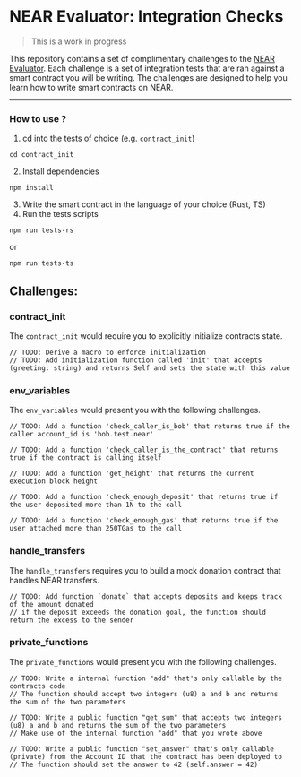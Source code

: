 NEAR Evaluator: Integration Checks
==============

> This is a work in progress

This repository contains a set of complimentary challenges to the [NEAR Evaluator](https://github.com/flmel/evaluator). Each challenge is a set of integration tests that are ran against a smart contract you will be writing. The challenges are designed to help you learn how to write smart contracts on NEAR.

---
 
### How to use ?

1. cd into the tests of choice (e.g. `contract_init`)
```
cd contract_init
```
2. Install dependencies 
```
npm install
```
3. Write the smart contract in the language of your choice (Rust, TS)
4. Run the tests scripts 
```
npm run tests-rs
```
or 
```
npm run tests-ts
```


Challenges: 
-
### contract_init
The `contract_init` would require you to explicitly initialize contracts state.
```
// TODO: Derive a macro to enforce initialization
// TODO: Add initialization function called 'init' that accepts (greeting: string) and returns Self and sets the state with this value
```

### env_variables
The `env_variables` would present you with the following challenges.
```
// TODO: Add a function 'check_caller_is_bob' that returns true if the caller account_id is 'bob.test.near'

// TODO: Add a function 'check_caller_is_the_contract' that returns true if the contract is calling itself

// TODO: Add a function 'get_height' that returns the current execution block height

// TODO: Add a function 'check_enough_deposit' that returns true if the user deposited more than 1N to the call

// TODO: Add a function 'check_enough_gas' that returns true if the user attached more than 250TGas to the call
```

### handle_transfers
The `handle_transfers` requires you to build a mock donation contract that handles NEAR transfers.
```
// TODO: Add function `donate` that accepts deposits and keeps track of the amount donated
// if the deposit exceeds the donation goal, the function should return the excess to the sender
```

### private_functions
The `private_functions` would present you with the following challenges.
```
// TODO: Write a internal function "add" that's only callable by the contracts code
// The function should accept two integers (u8) a and b and returns the sum of the two parameters

// TODO: Write a public function "get_sum" that accepts two integers (u8) a and b and returns the sum of the two parameters
// Make use of the internal function "add" that you wrote above

// TODO: Write a public function "set_answer" that's only callable (private) from the Account ID that the contract has been deployed to
// The function should set the answer to 42 (self.answer = 42)
```
